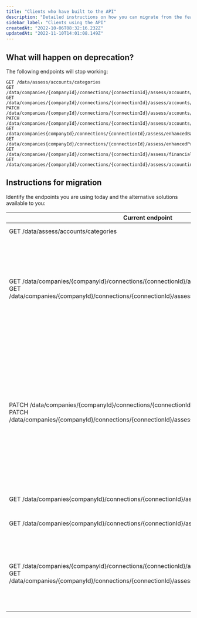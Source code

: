 ```yaml
---
title: "Clients who have built to the API"
description: "Detailed instructions on how you can migrate from the features you're using today"
sidebar_label: "Clients using the API"
createdAt: "2022-10-06T08:32:16.232Z"
updatedAt: "2022-11-10T14:01:08.149Z"
---
```


## What will happen on deprecation?
The following endpoints will stop working:

    GET /data/assess/accounts/categories
    GET /data/companies/{companyId}/connections/{connectionId}/assess/accounts/categories
    GET /data/companies/{companyId}/connections/{connectionId}/assess/accounts/{accountId}/categories
    PATCH /data/companies/{companyId}/connections/{connectionId}/assess/accounts/categories
    PATCH /data/companies/{companyId}/connections/{connectionId}/assess/accounts/{accountId}/categories
    GET /data/companies{companyId}/connections/{connectionId}/assess/enhancedBalanceSheet
    GET /data/companies{companyId}/connections/{connectionId}/assess/enhancedProfitandLoss
    GET /data/companies/{companyId}/connections/{connectionId}/assess/financialMetrics
    GET /data/companies/{companyId}/connections/{connectionId}/assess/accountingMetrics/marketing

## Instructions for migration

Identify the endpoints you are using today and the alternative solutions available to you:

| Current endpoint 	| Alternative 	|
|---|---|
| GET /data/assess/accounts/categories 	| The supported categories have changed - you can find the latest list [here](assess/enhanced-financials/supported-account-categories).  	|
| GET /data/companies/{companyId}/connections/{connectionId}/assess/accounts/categories <br/>GET /data/companies/{companyId}/connections/{connectionId}/assess/accounts/{accountId}/categories 	| We will not be replicating this functionality in the latest version as it’s possible for an account to have more than one category depending on the financial period.<br/>For example, a bank account could have a positive balance in one period and be categorized as an Asset, and a negative balance due to it being overdrawn in another and therefore categorized as a Liability. <br/>You can retrieve the categories per account and financial period via the these endpoints:<br/>[GET /companies/{companyId}/data/financials/profitAndLoss/accounts](/assess-api#/operations/get-accounts-for-enhanced-profit-and-loss) <br/>[GET /companies/{companyId}/data/financials/balanceSheet/accounts](/assess-api#/operations/get-accounts-for-enhanced-balance-sheet) 	|
| PATCH /data/companies/{companyId}/connections/{connectionId}/assess/accounts/categories<br/> PATCH /data/companies/{companyId}/connections/{connectionId}/assess/accounts/{accountId}/categories 	| You may want to recategorize accounts so that the model learns and improves for your companies. To do so:<br/>1. Log into the Codat portal <br/>2. Select a company on the **Companies** page <br/>3. Click the **Categorize Accounts** button <br/>4. Ensure the **Version** drop-down on the top right is set to _Version 3_ <br/>We have revamped this screen and included new features that simplify account categorization, including Confidence level. <br/><br/> If you used to recategorize because the Enhanced Profit and Loss / Balance Sheet was not being returned due to uncategorized accounts, note that the latest endpoints do not have this restriction. <br/>If you do not need the model to learn for your companies, you do not need to recategorize via Codat and can make amendments in your own environment. <br/><br/>**Note**: In the latest version we no longer support recategorization via API. 	|
| GET /data/companies{companyId}/connections/{connectionId}/assess/enhancedBalanceSheet 	| [GET /companies/{companyId}/data/financials/balanceSheet/accounts](/assess-api#/operations/get-accounts-for-enhanced-balance-sheet) <br/>Note: the response schema has changed. 	|
| GET /data/companies{companyId}/connections/{connectionId}/assess/enhancedProfitandLoss 	| [GET /companies/{companyId}/data/financials/profitAndLoss/accounts](/assess-api#/operations/get-accounts-for-enhanced-profit-and-loss) <br/>Note: the response schema has changed. 	|
| GET /data/companies/{companyId}/connections/{connectionId}/assess/financialMetrics; and <br/>GET /data/companies/{companyId}/connections/{connectionId}/assess/accountingMetrics/marketing 	| We are no longer supporting the precalculated metrics available on this endpoint. You can calculate these using your own formulas from our new endpoints: <br/>[GET /companies/{companyId}/data/financials/profitAndLoss/accounts](/assess-api#/operations/get-accounts-for-enhanced-profit-and-loss) <br/>[GET /companies/{companyId}/data/financials/balanceSheet/accounts](/assess-api#/operations/get-accounts-for-enhanced-balance-sheet) <br/><br/>If you would like to continue using the same formulas for the precalculated metrics we offered, you can find the formulas [here](https://docs.google.com/spreadsheets/d/1xpyQHOTQWHybOZpSnfXx54tkag0qmJ1mR76bQt9wink/edit?usp=sharing)  	|

